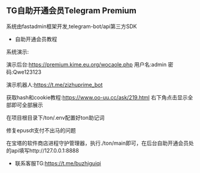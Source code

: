 ## TG自助开通会员Telegram Premium

系统由fastadmin框架开发,telegram-bot/api第三方SDK

- 自助开通会员教程

系统演示:

演示后台:https://premium.kime.eu.org/wocaole.php  用户名:admin    密码:Qwe123123

演示机器人:https://t.me/zizhuprime_bot

获取hash和cookie教程:https://www.oo-uu.cc/ask/219.html 右下角点击显示全部即可全部展示

在项目根目录下/ton/.env配置好ton助记词

修复epusdt支付不出马的问题

在宝塔的软件商店进程守护管理器，执行./ton/main即可，在后台自助开通会员处的api填写http://127.0.0.1:8888

- 联系客服TG:https://t.me/buzhiguiqi
